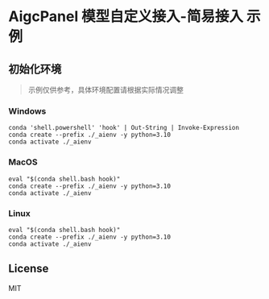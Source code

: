 # AigcPanel 模型自定义接入-简易接入 示例

## 初始化环境

> 示例仅供参考，具体环境配置请根据实际情况调整

### Windows

```shell
conda 'shell.powershell' 'hook' | Out-String | Invoke-Expression
conda create --prefix ./_aienv -y python=3.10
conda activate ./_aienv
```

### MacOS

```shell
eval "$(conda shell.bash hook)"
conda create --prefix ./_aienv -y python=3.10
conda activate ./_aienv
```

### Linux

```shell
eval "$(conda shell.bash hook)"
conda create --prefix ./_aienv -y python=3.10
conda activate ./_aienv
```

## License

MIT